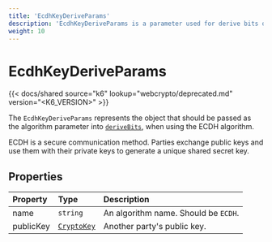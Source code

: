 ```yaml
---
title: 'EcdhKeyDeriveParams'
description: 'EcdhKeyDeriveParams is a parameter used for derive bits operation.'
weight: 10
---
```


# EcdhKeyDeriveParams

{{< docs/shared source="k6" lookup="webcrypto/deprecated.md" version="<K6_VERSION>" >}}

The `EcdhKeyDeriveParams` represents the object that should be passed as the algorithm parameter into [`deriveBits`](https://grafana.com/docs/k6/<K6_VERSION>/javascript-api/k6-experimental/webcrypto/subtlecrypto/derivebits/), when using the ECDH algorithm.

ECDH is a secure communication method. Parties exchange public keys and use them with their private keys to generate a unique shared secret key.

## Properties

| Property  | Type                                                                                                       | Description                          |
| :-------- | :--------------------------------------------------------------------------------------------------------- | :----------------------------------- |
| name      | `string`                                                                                                   | An algorithm name. Should be `ECDH`. |
| publicKey | [`CryptoKey`](https://grafana.com/docs/k6/<K6_VERSION>/javascript-api/k6-experimental/webcrypto/cryptokey) | Another party's public key.          |
